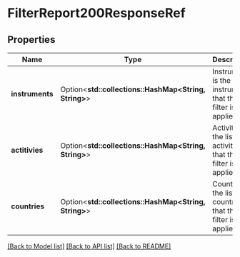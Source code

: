 # FilterReport200ResponseRef

## Properties

Name | Type | Description | Notes
------------ | ------------- | ------------- | -------------
**instruments** | Option<**std::collections::HashMap<String, String>**> | Instruments is the list of instruments that the filter is applied to. | [optional]
**actitivies** | Option<**std::collections::HashMap<String, String>**> | Activities is the list of activities that the filter is applied to. | [optional]
**countries** | Option<**std::collections::HashMap<String, String>**> | Countries is the list of countries that the filter is applied to. | [optional]

[[Back to Model list]](../README.md#documentation-for-models) [[Back to API list]](../README.md#documentation-for-api-endpoints) [[Back to README]](../README.md)



